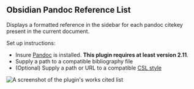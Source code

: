 ## Obsidian Pandoc Reference List

Displays a formatted reference in the sidebar for each pandoc citekey present in the current document.

Set up instructions:
- Insure [Pandoc](https://pandoc.org/) is installed. **This plugin requires at least version 2.11**.
- Supply a path to a compatible bibliography file
- (Optional) Supply a path or URL to a compatible [CSL style](https://citationstyles.org/)

<img src="https://raw.githubusercontent.com/mgmeyers/obsidian-pandoc-reference-list/main/Screen%20Shot.png" alt="A screenshot of the plugin's works cited list">